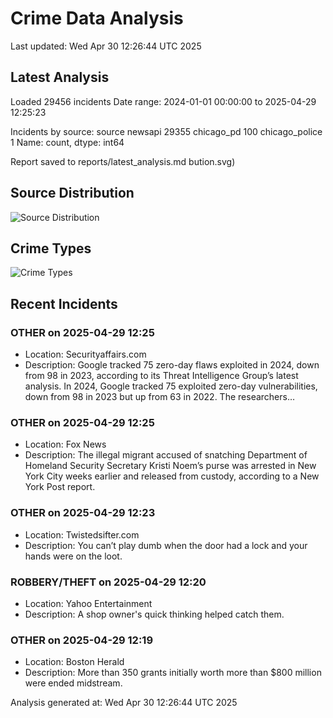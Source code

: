 # Crime Data Analysis
Last updated: Wed Apr 30 12:26:44 UTC 2025

## Latest Analysis

Loaded 29456 incidents
Date range: 2024-01-01 00:00:00 to 2025-04-29 12:25:23

Incidents by source:
source
newsapi           29355
chicago_pd          100
chicago_police        1
Name: count, dtype: int64

Report saved to reports/latest_analysis.md
bution.svg)

## Source Distribution
![Source Distribution](images/source_distribution.svg)

## Crime Types
![Crime Types](images/crime_types.svg)

## Recent Incidents

### OTHER on 2025-04-29 12:25
- Location: Securityaffairs.com
- Description: Google tracked 75 zero-day flaws exploited in 2024, down from 98 in 2023, according to its Threat Intelligence Group’s latest analysis. In 2024, Google tracked 75 exploited zero-day vulnerabilities, down from 98 in 2023 but up from 63 in 2022. The researchers…


### OTHER on 2025-04-29 12:25
- Location: Fox News
- Description: The illegal migrant accused of snatching Department of Homeland Security Secretary Kristi Noem’s purse was arrested in New York City weeks earlier and released from custody, according to a New York Post report.


### OTHER on 2025-04-29 12:23
- Location: Twistedsifter.com
- Description: You can’t play dumb when the door had a lock and your hands were on the loot.


### ROBBERY/THEFT on 2025-04-29 12:20
- Location: Yahoo Entertainment
- Description: A shop owner's quick thinking helped catch them.


### OTHER on 2025-04-29 12:19
- Location: Boston Herald
- Description: More than 350 grants initially worth more than $800 million were ended midstream.

Analysis generated at: Wed Apr 30 12:26:44 UTC 2025

